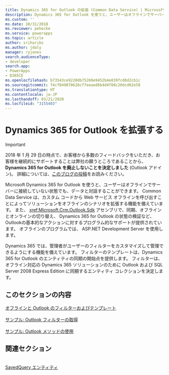 ```yaml
---
title: Dynamics 365 for Outlook の拡張 (Common Data Service) | Microsoft Docs
description: Dynamics 365 for Outlook を使うと、ユーザーはオフラインでサーバーに接続していない状態でも、データと対話することができます。 Common Data Service は、カスタム コードから Web サービス オフラインを呼び出すことによってソリューションをオフラインのシナリオを拡張する機能を備えています。 また、SDK アセンブリで、同期、オフラインとオンラインの切り替え、 Dynamics 365 for Outlook クライアントの状態の検証など、Outlookの基本的なアクションに対するプログラム的なサポートが提供されています。 オフラインのプログラムでは、 ASP.NET Development Server を使用します。
ms.custom: ''
ms.date: 10/31/2018
ms.reviewer: pehecke
ms.service: powerapps
ms.topic: article
author: sriharibs
ms.author: jdaly
manager: ryjones
search.audienceType:
- developer
search.app:
- PowerApps
- D365CE
ms.openlocfilehash: b73543ce9220db75269e9452b4e839fcd6d2cb1c
ms.sourcegitcommit: f4cf849070628cf7eeaed6b4d4f08c20dcd02e58
ms.translationtype: HT
ms.contentlocale: ja-JP
ms.lasthandoff: 03/21/2020
ms.locfileid: "3155403"
---
```

<!-- https://docs.microsoft.com/dynamics365/customer-engagement/developer/extend-customer-engagement-outlook 

This topic should be in powerapps-docs/developer/common-data-service/outlook-client/
-->

# <a name="extend-dynamics-365-for-outlook"></a>Dynamics 365 for Outlook を拡張する

> [!IMPORTANT]
> 2018 年 1 月 29 日の時点で、お客様から多数のフィードバックをいただき、お客様を継続的にサポートすることは弊社の願うところであることから、 **Dynamics 365 for Outlook を廃止しないことを決定しました** (Outlook アドイン)。 詳細については、[このブログの投稿](https://blogs.msdn.microsoft.com/crm/2018/01/29/continued-support-for-outlook-add-in-dynamics-365-for-outlook/)をお読みください。

Microsoft Dynamics 365 for Outlook を使うと、ユーザーはオフラインでサーバーに接続していない状態でも、データと対話することができます。 Common Data Service は、カスタム コードから Web サービス オフラインを呼び出すことによってソリューションをオフラインのシナリオを拡張する機能を備えています。 また、 <xref:Microsoft.Crm.Outlook.Sdk> アセンブリで、同期、オフラインとオンラインの切り替え、 Dynamics 365 for Outlook の状態の検証など、Outlookの基本的なアクションに対するプログラム的なサポートが提供されています。 オフラインのプログラムでは、 ASP.NET Development Server を使用します。  
  
 Dynamics 365 では、管理者がユーザーのフィルターをカスタマイズして管理できるようにする機能を備えています。 フィルターのテンプレートは、Dynamics 365 for Outlook のエンティティの同期の開始点を提供します。 フィルターは、オフライン対応の Dynamics 365 ソリューションのために Outlook および SQL Server 2008 Express Edition に同期するエンティティ コレクションを決定します。  
  
## <a name="in-this-section"></a>このセクションの内容

[オフラインと Outlook のフィルターおよびテンプレート](offline-outlook-filters-templates.md)<br />  
[サンプル: Outlook フィルターの取得](sample-create-retrieve-outlook-filters.md)<br />  
[サンプル: Outlook メソッドの使用](sample-outlook-methods.md)<br />
  
## <a name="related-sections"></a>関連セクション

<!-- TODO:
[Extend Dynamics 365](extend-dynamics-365-server.md)<br />
[Supported Extensions for Dynamics 365](supported-extensions.md)<br />
[The Metadata and Data Models in Dynamics 365](metadata-data-models.md)<br />
[Extend Dynamics 365 on the server](extend-dynamics-365-server.md)<br />
[Extend Dynamics 365 on the client](extend-client.md)<br />
[Customize Dynamics 365 applications](customize-dev/customize-applications.md)<br />
[Package and distribute extensions using solutions](package-distribute-extensions-use-solutions.md)<br />
[Integrate Dynamics 365 with SharePoint](integration-dev/integrate-sharepoint.md)<br />
 -->
<xref href="Microsoft.Dynamics.CRM.savedquery?text=savedquery EntityType" /><br />
[SavedQuery エンティティ](../reference/entities/savedquery.md)<br />
  

